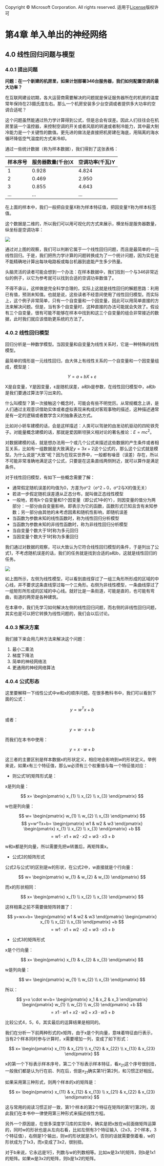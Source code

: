 Copyright © Microsoft Corporation. All rights reserved.
适用于[License](https://github.com/Microsoft/ai-edu/blob/master/LICENSE.md)版权许可

# 第4章 单入单出的神经网络

## 4.0 线性回归问题与模型

### 4.0.1 提出问题

**问题：在一个新建的机房里，如果计划部署346台服务器，我们如何配置空调的最大功率？**

在互联网建设初期，各大运营商需要解决的问题就是保证服务器所在的机房的温度常年保持在23摄氏度左右。那么一个机房安装多少台空调或者提供多大功率的空调合适呢？

这个问题虽然能通过热力学计算得到公式，但是总会有误差。因此人们往往会在机房里装一个温控器，来控制空调的开关或者风扇的转速或者制冷能力，其中最大制冷能力是一个关键性的数值。更先进的做法是直接把机房建在海底，用隔离的海水循环降低空气温度的方式来冷却。

通过一些统计数据（称为样本数据），我们得到了这张表格：

|样本序号|服务器数量(千台)X|空调功率(千瓦)Y|
|---|---|---|
|1|0.928|4.824|
|2|0.469|2.950|
|3|0.855|4.643|
|...|...|...|

在上面的样本中，我们一般把自变量X称为样本特征值，把因变量Y称为样本标签值。

这个数据是二维的，所以我们可以用可视化的方式来展示，横坐标是服务器数量，纵坐标是空调功率：

<img src="./Images/4/Data.png"/>

通过对上图的观察，我们可以判断它属于一个线性回归问题，而且是最简单的一元线性回归。于是，我们把热力学计算的问题转换成为了一个统计问题，因为实在是不能精确地计算出每块电路板或每台机器到底能产生多少热量。

头脑灵活的读者可能会想到一个办法：在样本数据中，我们找到一个与346非常近似的例子，以它为参考就可以找到合适的空调功率数值了。

不得不承认，这样做是完全科学合理的，实际上这就是线性回归的解题思路：利用已有值，预测未知值。也就是说，这些读者不经意间使用了线性回归模型。而实际上，这个例子非常简单，只有一个自变量和一个因变量，因此可以用简单直接的方法来解决问题。但是，当有多个自变量时，这种直接的办法可能就会失效了。假设有三个自变量，很有可能不能够在样本中找到和这三个自变量的组合非常接近的数据，此时我们就应该借助更系统的方法了。

### 4.0.2 线性回归模型

回归分析是一种数学模型。当因变量和自变量为线性关系时，它是一种特殊的线性模型。

最简单的情形是一元线性回归，由大体上有线性关系的一个自变量和一个因变量组成，模型是：

$$Y=a+bX+ε \tag{1}$$

X是自变量，Y是因变量，ε是随机误差，a和b是参数，在线性回归模型中，a和b是我们要通过算法学习出来的。

什么叫模型？第一次接触这个概念时，可能会有些不明觉厉。从常规概念上讲，是人们通过主观意识借助实体或者虚拟表现来构成对客观事物的描述，这种描述通常是有一定的逻辑或者数学含义的抽象表达方式。

比如对小轿车建模的话，会是这样描述：人类可以驾驶的由发动机驱动的四轮铁壳子。对能量概念建模的话，那就是爱因斯坦狭义相对论的著名推论：$E=mc^2$。

对数据建模的话，就是想办法用一个或几个公式来描述这些数据的产生条件或者相互关系，比如有一组数据是大致满足$y=3x+2$这个公式的，那么这个公式就是模型。为什么说是“大致”呢？因为在现实世界中，一般都有噪音（误差）存在，所以不可能非常准确地满足这个公式，只要是在这条直线两侧附近，就可以算作是满足条件。

对于线性回归模型，有如下一些概念需要了解：

- 通常假定随机误差的均值为0，方差为σ^2（σ^2﹥0，σ^2与X的值无关）
- 若进一步假定随机误差遵从正态分布，就叫做正态线性模型
- 一般地，若有k个自变量和1个因变量（即公式1中的Y），则因变量的值分为两部分：一部分由自变量影响，即表示为它的函数，函数形式已知且含有未知参数；另一部分由其他的未考虑因素和随机性影响，即随机误差
- 当函数为参数未知的线性函数时，称为线性回归分析模型
- 当函数为参数未知的非线性函数时，称为非线性回归分析模型
- 当自变量个数大于1时称为多元回归
- 当因变量个数大于1时称为多重回归

我们通过对数据的观察，可以大致认为它符合线性回归模型的条件，于是列出了公式1，不考虑随机误差的话，我们的任务就是找到合适的a和b，这就是线性回归的任务。

<img src="./Images/4/regression.png"/> 

如上图所示，左侧为线性模型，可以看到直线穿过了一组三角形所形成的区域的中心线，并不要求这条直线穿过每一个三角形。右侧为非线性模型，一条曲线穿过了一组矩形所形成的区域的中心线。就好比是一条街道，可能是直的，也可能有弯曲，街道的两旁是各种建筑。

在本章中，我们先学习如何解决左侧的线性回归问题，而右侧的非线性回归问题，其实也是可以把它转换为线性问题的，我们会以后讨论。


### 4.0.3 解决方案

我们接下来会用几种方法来解决这个问题：

1. 最小二乘法
2. 梯度下降法
3. 简单的神经网络法
4. 更通用的神经网络算法

### 4.0.4 公式形态

这里要解释一下线性公式中w和x的顺序问题。在很多教科书中，我们可以看到下面的公式：

$$y = w^Tx+b \tag{1}$$

或者：

$$y = w \cdot x + b \tag{2}$$

而我们在本书中使用：

$$y = x \cdot w + b \tag{3}$$

这三者的主要区别是样本数据x的形状定义，相应地会影响到w的形状定义。举例来说，如果x有三个特征值，那么w必须有三个权重值与每一个特征值对应：

- 则公式1的矩阵形式是：

x是列向量：

$$
x=
\begin{pmatrix}
x_{1} \\
x_{2} \\
x_{3}
\end{pmatrix}
$$

w也是列向量：

$$
w=
\begin{pmatrix}
w_{1} \\ w_{2} \\ x_{3}
\end{pmatrix}
$$
$$
y=w^Tx+b=
\begin{pmatrix}
w1 & w2 & w3
\end{pmatrix}
\begin{pmatrix}
x_{1} \\
x_{2} \\
x_{3}
\end{pmatrix}
+b
$$
$$
=w1 \cdot x1 + w2 \cdot x2 + w3 \cdot x3 + b \tag{4}
$$

w和x都是列向量，所以需要先把w转置后，再矩阵乘x。

- 公式2的矩阵形式

公式2与公式1的区别是w的形状，在公式2中，w直接就是个行向量：

$$
w=
\begin{pmatrix}
w_{1} & w_{2} & w_{3}
\end{pmatrix}
$$

而x的形状相同：

$$
x=
\begin{pmatrix}
x_{1} \\
x_{2} \\
x_{3}
\end{pmatrix}
$$


这样相乘之前不需要做矩阵转置了：

$$
y=wx+b=
\begin{pmatrix}
w1 & w2 & w3
\end{pmatrix}
\begin{pmatrix}
x_{1} \\
x_{2} \\
x_{3}
\end{pmatrix}
+b
$$
$$
=w1 \cdot x1 + w2 \cdot x2 + w3 \cdot x3 + b \tag{5}
$$

- 公式3的矩阵形式

x是个行向量：

$$
x=
\begin{pmatrix}
x_{1} & x_{2} & x_{3}
\end{pmatrix}
$$

w是列向量：

$$
w=
\begin{pmatrix}
w_{1} \\ w_{2} \\ x_{3}
\end{pmatrix}
$$

所以：

$$
y=x \cdot w+b=
\begin{pmatrix}
x_1 & x_2 & x_3
\end{pmatrix}
\begin{pmatrix}
w_{1} \\
w_{2} \\
w_{3}
\end{pmatrix}
+b
$$
$$
=x1 \cdot w1 + x2 \cdot w2 + x3 \cdot w3 + b \tag{6}
$$

比较公式4，5，6，其实最后的运算结果是相同的。

我们在分析一下前两种形式的x矩阵，由于x是个列向量，意味着特征由行表示，当有2个样本同时参与计算时，x需要增加一列，变成了如下形式：

$$
x=
\begin{pmatrix}
x_{11} & x_{21} \\
x_{12} & x_{22} \\
x_{13} & x_{23} 
\end{pmatrix}
$$

x的第一个下标表示样本序号，第二个下标表示样本特征，看$x_{21}$这个序号很别扭，一般我们都是认为行在前、列在后，但是$x_{21}$确实第1行第2列，和习惯正好相反。

如果采用第三种形式，则两个样本的x的矩阵是：

$$
x=
\begin{pmatrix}
x_{11} & x_{12} & x_{13} \\
x_{21} & x_{22} & x_{23}
\end{pmatrix}
$$

这与常用的阅读习惯正好一致，第1个样本的第2个特征在矩阵的第1行第2列，因此我们在本书中一律使用第三种形式来描述线性方程。

另外一个原因是，在很多深度学习库的实现中，确实是把x放在w前面做矩阵运算的，同时w的形状也是从左向右看，比如左侧有3个特征输入（2x3，2个样本，3个特征值），右侧是1个输出，则w的形状就是3x1。否则的话就需要倒着看，w的形状成为了1x3，而x变成了3x2，很别扭。

对于b来说，它永远是1行，列数与w的列数相等。比如w是3x1的矩阵，则b是1x1的矩阵。如果w是3x2的矩阵，则b是1x2的矩阵。